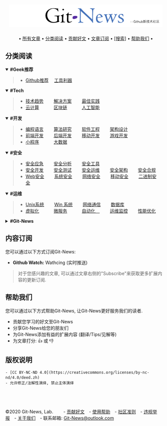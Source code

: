 <h1 align="center">
  	<a href="https://github.com/Git-News/Git-News" target="_blank"><img src="./.git-news/logo.png" alt="Git-News" width="480"></a>
</h1>
<div align="center">
		•
  		<a href="https://github.com/Git-News/Git-News/issues">所有文章</a> •
  		<a href="#分类阅读">分类阅读</a> •
		<a href="https://github.com/Git-News/Git-News/issues/new/choose">贡献好文</a> •
		<a href="#文章订阅">文章订阅</a> •
  		<a href="https://github.com/Git-News/Git-News/issues">[搜索]</a> •
		<a href="#帮助我们">帮助我们</a>
		•
</div>


## 分类阅读

<details open>
	<summary><strong> #Geek推荐 </strong></summary>
	<blockquote>
	<ul>
	<li>
		<a href="https://github.com/Git-News/Git-News/labels/Github推荐" target="_blank">Github推荐</a>&emsp;
		<a href="https://github.com/Git-News/Git-News/labels/工具利器" target="_blank">工具利器</a>&emsp;&emsp;
	</li>
	</ul>
	</blockquote>
</details>


<details open>
	<summary><strong> #Tech </strong></summary>
	<blockquote>
	<ul>
		<li>
			<a href="https://github.com/Git-News/Git-News/labels/技术趋势" target="_blank">技术趋势</a>&emsp;&emsp;
			<a href="https://github.com/Git-News/Git-News/labels/解决方案" target="_blank">解决方案</a>&emsp;&emsp;
			<a href="https://github.com/Git-News/Git-News/labels/最佳实践" target="_blank">最佳实践</a>&emsp;&emsp;
		</li>
		<li>
			<a href="https://github.com/Git-News/Git-News/labels/云计算" target="_blank">云计算</a>&emsp;&emsp;&emsp;
			<a href="https://github.com/Git-News/Git-News/labels/区块链" target="_blank">区块链</a>&emsp;&emsp;&emsp;
			<a href="https://github.com/Git-News/Git-News/labels/人工智能" target="_blank">人工智能</a>&emsp;&emsp;
		</li>
	</ul>
	</blockquote>
</details>

<details open>
	<summary><strong> #开发 </strong></summary>
	<blockquote>
	<ul>
		<li>
			<a href="https://github.com/Git-News/Git-News/labels/编程语言" target="_blank">编程语言</a>&emsp;&emsp;
			<a href="https://github.com/Git-News/Git-News/labels/算法研究" target="_blank">算法研究</a>&emsp;&emsp;
			<a href="https://github.com/Git-News/Git-News/labels/软件工程" target="_blank">软件工程</a>&emsp;&emsp;
			<a href="https://github.com/Git-News/Git-News/labels/架构设计" target="_blank">架构设计</a>&emsp;&emsp;
		</li>
		<li>
			<a href="https://github.com/Git-News/Git-News/labels/前端开发" target="_blank">前端开发</a>&emsp;&emsp;
			<a href="https://github.com/Git-News/Git-News/labels/后端开发" target="_blank">后端开发</a>&emsp;&emsp;
			<a href="https://github.com/Git-News/Git-News/labels/移动开发" target="_blank">移动开发</a>&emsp;&emsp;
			<a href="https://github.com/Git-News/Git-News/labels/游戏开发" target="_blank">游戏开发</a>&emsp;&emsp;
		</li>
		<li>
			<a href="https://github.com/Git-News/Git-News/labels/小程序" target="_blank">小程序</a>&emsp;&emsp;&emsp;
			<a href="https://github.com/Git-News/Git-News/labels/大数据" target="_blank">大数据</a>&emsp;&emsp;&emsp;
		</li>
	</ul>
	</blockquote>
</details>


<details open>
	<summary><strong> #安全 </strong></summary>
	<blockquote>
	<ul>
		<li>
			<a href="https://github.com/Git-News/Git-News/labels/安全应急" target="_blank">安全应急</a>&emsp;&emsp;
			<a href="https://github.com/Git-News/Git-News/labels/安全分析" target="_blank">安全分析</a>&emsp;&emsp;
			<a href="https://github.com/Git-News/Git-News/labels/安全工具" target="_blank">安全工具</a>&emsp;&emsp;
		</li>
		<li>
			<a href="https://github.com/Git-News/Git-News/labels/安全开发" target="_blank">安全开发</a>&emsp;&emsp;
			<a href="https://github.com/Git-News/Git-News/labels/安全测试" target="_blank">安全测试</a>&emsp;&emsp;
			<a href="https://github.com/Git-News/Git-News/labels/安全运维" target="_blank">安全运维</a>&emsp;&emsp;
			<a href="https://github.com/Git-News/Git-News/labels/安全架构" target="_blank">安全架构</a>&emsp;&emsp;
			<a href="https://github.com/Git-News/Git-News/labels/安全合规" target="_blank">安全合规</a>&emsp;&emsp;
		</li>
		<li>
			<a href="https://github.com/Git-News/Git-News/labels/Web安全" target="_blank">Web安全</a>&emsp;&emsp;
			<a href="https://github.com/Git-News/Git-News/labels/系统安全" target="_blank">系统安全</a>&emsp;&emsp;
			<a href="https://github.com/Git-News/Git-News/labels/网络安全" target="_blank">网络安全</a>&emsp;&emsp;
			<a href="https://github.com/Git-News/Git-News/labels/移动安全" target="_blank">移动安全</a>&emsp;&emsp;
			<a href="https://github.com/Git-News/Git-News/labels/二进制安全" target="_blank">二进制安全</a>&emsp;&emsp;
		</li>
	</ul>
	</blockquote>
</details>

<details open>
	<summary><strong> #运维 </strong></summary>
	<blockquote>
	<ul>
		<li>
			<a href="https://github.com/Git-News/Git-News/labels/Unix系统" target="_blank">Unix系统</a>&emsp;&emsp;
			<a href="https://github.com/Git-News/Git-News/labels/Win系统" target="_blank">Win 系统</a>&emsp;&emsp;
			<a href="https://github.com/Git-News/Git-News/labels/网络通信" target="_blank">网络通信</a>&emsp;&emsp;
			<a href="https://github.com/Git-News/Git-News/labels/数据库" target="_blank">数据库</a>&emsp;&emsp;&emsp;
		</li>
		<li>
			<a href="https://github.com/Git-News/Git-News/labels/虚拟化" target="_blank">虚拟化</a>&emsp;&emsp;&emsp;
			<a href="https://github.com/Git-News/Git-News/labels/微服务" target="_blank">微服务</a>&emsp;&emsp;&emsp;
			<a href="https://github.com/Git-News/Git-News/labels/自动化" target="_blank">自动化&emsp;</a>&emsp;&emsp;
			<a href="https://github.com/Git-News/Git-News/labels/运维监控" target="_blank">运维监控</a>&emsp;&emsp;
			<a href="https://github.com/Git-News/Git-News/labels/性能优化" target="_blank">性能优化</a>&emsp;&emsp;
		</li>
	</ul>
	</blockquote>
</details>

<details>
	<summary><strong> #Git-News </strong></summary>
	<blockquote>
	<ul>
		<li>
			<a href="https://github.com/Git-News/Git-News/labels/Git-News社区" target="_blank">Git-News社区</a>&emsp;&emsp;
		</li>
	</ul>
	</blockquote>
</details>


## 内容订阅
您可以通过以下方式订阅Git-News:

- **Github Watch:** Wathcing (实时推送)

> 对于您感兴趣的文章, 可以通过文章右侧的"Subscribe"来获取更多扩展内容的更新订阅.


## 帮助我们
您可以通过以下方式帮助Git-News, 让Git-News更好服务我们的读者.

- 贡献您学习的好文至Git-News
- 分享Git-News给您的朋友们
- 为Git-News添加有益的扩展内容 (翻译/Tips/见解等)
- 为文章打分: 👍 或 👎


## 版权说明
	- [CC BY-NC-ND 4.0](https://creativecommons.org/licenses/by-nc-nd/4.0/deed.zh)
	- 允许修正/注解性演绎, 禁止主体演绎

## &nbsp;
©2020 Git-News, Lab. &emsp;&emsp;- [贡献好文](https://github.com/Git-News/Git-News/issues/new/choose)&emsp;- [使用帮助]()&emsp;- [社区准则]()&emsp;- [违规举报](https://github.com/Git-News/Git-News/issues/3)&emsp;- [关于我们]()&emsp;- 联系邮箱: Git-News@outlook.com
